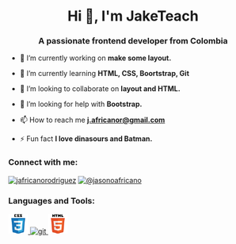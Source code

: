 <h1 align="center">Hi 👋, I'm JakeTeach</h1>
<h3 align="center">A passionate frontend developer from Colombia</h3>

- 🔭 I’m currently working on **make some layout.**

- 🌱 I’m currently learning **HTML, CSS, Boortstrap, Git**

- 👯 I’m looking to collaborate on **layout and HTML.**

- 🤝 I’m looking for help with **Bootstrap.**

- 📫 How to reach me **j.africanor@gmail.com**

- ⚡ Fun fact **I love dinasours and Batman.**

<h3 align="left">Connect with me:</h3>
<p align="left">
<a href="https://fb.com/jafricanorodriguez" target="blank"><img align="center" src="https://raw.githubusercontent.com/rahuldkjain/github-profile-readme-generator/master/src/images/icons/Social/facebook.svg" alt="jafricanorodriguez" height="30" width="40" /></a>
<a href="https://instagram.com/@jasonoafricano" target="blank"><img align="center" src="https://raw.githubusercontent.com/rahuldkjain/github-profile-readme-generator/master/src/images/icons/Social/instagram.svg" alt="@jasonoafricano" height="30" width="40" /></a>
</p>

<h3 align="left">Languages and Tools:</h3>
<p align="left"> <a href="https://www.w3schools.com/css/" target="_blank" rel="noreferrer"> <img src="https://raw.githubusercontent.com/devicons/devicon/master/icons/css3/css3-original-wordmark.svg" alt="css3" width="40" height="40"/> </a> <a href="https://git-scm.com/" target="_blank" rel="noreferrer"> <img src="https://www.vectorlogo.zone/logos/git-scm/git-scm-icon.svg" alt="git" width="40" height="40"/> </a> <a href="https://www.w3.org/html/" target="_blank" rel="noreferrer"> <img src="https://raw.githubusercontent.com/devicons/devicon/master/icons/html5/html5-original-wordmark.svg" alt="html5" width="40" height="40"/> </a> </p>
